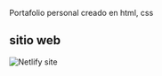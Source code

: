 Portafolio personal creado en html, css
## sitio web
![Netlify site](https://oscar395portfolio.netlify.app/)
